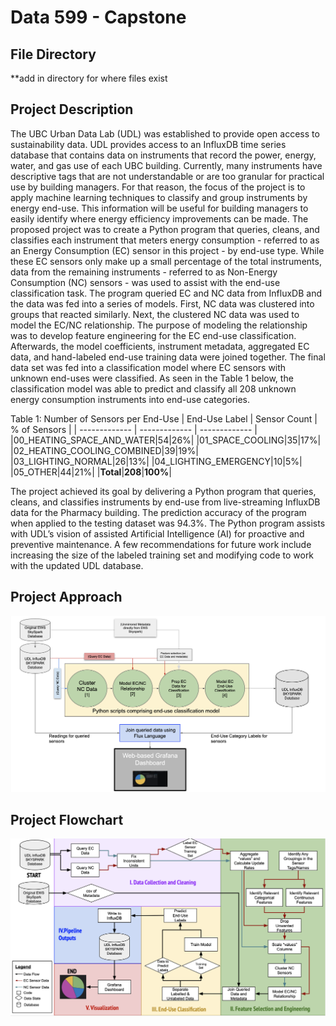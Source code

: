 # Data 599 - Capstone


## File Directory
**add in directory for where files exist

## Project Description
The UBC Urban Data Lab (UDL) was established to provide open access to sustainability data. UDL provides access to an InfluxDB time series database that contains data on instruments that record the power, energy, water, and gas use of each UBC building. Currently, many instruments have descriptive tags that are not understandable or are too granular for practical use by building managers. For that reason, the focus of the project is to apply machine learning techniques to classify and group instruments by energy end-use. This information will be useful for building managers to easily identify where energy efficiency improvements can be made.
The proposed project was to create a Python program that queries, cleans, and classifies each instrument that meters energy consumption - referred to as an Energy Consumption (EC) sensor in this project - by end-use type. While these EC sensors only make up a small percentage of the total instruments, data from the remaining instruments - referred to as Non-Energy Consumption (NC) sensors - was used to assist with the end-use classification task. The program queried EC and NC data from InfluxDB and the data was fed into a series of models. First, NC data was clustered into groups that reacted similarly. Next, the clustered NC data was used to model the EC/NC relationship. The purpose of modeling the relationship was to develop feature engineering for the EC end-use classification. Afterwards, the model coefficients, instrument metadata, aggregated EC data, and hand-labeled end-use training data were joined together. The final data set was fed into a classification model where EC sensors with unknown end-uses were classified. 
As seen in the Table 1 below, the classification model was able to predict and classify all 208 unknown energy consumption instruments into end-use categories.

Table 1: Number of Sensors per End-Use
| End-Use Label | Sensor Count | % of Sensors  | 
| ------------- | ------------- | ------------- |
|00_HEATING_SPACE_AND_WATER|54|26%|
|01_SPACE_COOLING|35|17%|
|02_HEATING_COOLING_COMBINED|39|19%|
|03_LIGHTING_NORMAL|26|13%|
|04_LIGHTING_EMERGENCY|10|5%|
|05_OTHER|44|21%|
|**Total**|**208**|**100%**|


The project achieved its goal by delivering a Python program that queries, cleans, and classifies instruments by end-use from live-streaming InfluxDB data for the Pharmacy building. The prediction accuracy of the program when applied to the testing dataset was 94.3%. The Python program assists with UDL’s vision of assisted Artificial Intelligence (AI) for proactive and preventive maintenance. A few recommendations for future work include increasing the size of the labeled training set and modifying code to work with the updated UDL database. 

## Project Approach
![](Logistics/Diagrams/Project_Approach.png)

## Project Flowchart
![](Logistics/Diagrams/Project_Flowchart.png)
